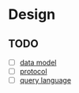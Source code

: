 # Design

## TODO

- [ ] [data model](data-model.md)
- [ ] [protocol](protocol.md)
- [ ] [query language](query-language.md)